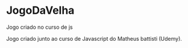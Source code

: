 # JogoDaVelha
Jogo criado no curso de js 

Jogo criado junto ao curso de Javascript do Matheus battisti (Udemy).
